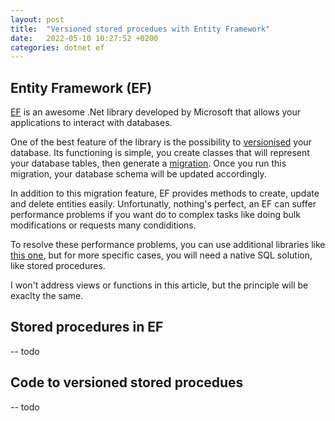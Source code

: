 ```yaml
---
layout: post
title:  "Versioned stored procedues with Entity Framework"
date:   2022-05-10 10:27:52 +0200
categories: dotnet ef
---
```


## Entity Framework (EF)

[EF](https://docs.microsoft.com/en-us/ef/) is an awesome .Net library developed by Microsoft that allows your applications to interact with databases.

One of the best feature of the library is the possibility to [versionised](https://docs.microsoft.com/en-us/ef/core/managing-schemas/) your database. Its functioning is simple, you create classes that will represent your database tables, then generate a [migration](https://docs.microsoft.com/en-us/ef/core/managing-schemas/migrations). Once you run this migration, your database schema will be updated accordingly.

In addition to this migration feature, EF provides methods to create, update and delete entities easily. Unfortunatly, nothing's perfect, an EF can suffer performance problems if you want do to complex tasks like doing bulk modifications or requests many condiditions.

To resolve these performance problems, you can use additional libraries like [this one](https://entityframework-extensions.net/bulk-insert), but for more specific cases, you will need a native SQL solution, like stored procedures.

I won't address views or functions in this article, but the principle will be exaclty the same.

## Stored procedures in EF

-- todo

## Code to versioned stored procedues

-- todo
